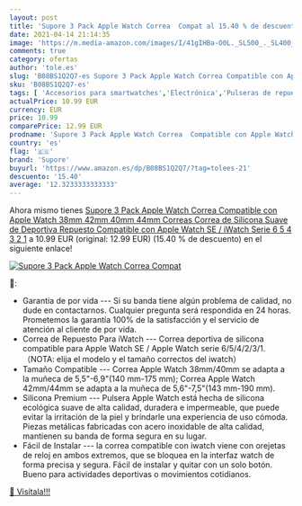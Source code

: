 ```yaml
---
layout: post
title: 'Supore 3 Pack Apple Watch Correa  Compat al 15.40 % de descuento'
date: 2021-04-14 21:14:35
image: 'https://m.media-amazon.com/images/I/41gIHBa-O0L._SL500_._SL400_.jpg'
comments: true
category: ofertas
author: 'tole.es'
slug: 'B08BS1Q2Q7-es Supore 3 Pack Apple Watch Correa Compatible con Apple...'
sku: 'B08BS1Q2Q7-es'
tags: [ 'Accesorios para smartwatches','Electrónica','Pulseras de repuesto para smartwatches','Tecnología para vestir','apple','supore', ]
actualPrice: 10.99 EUR
currency: EUR
price: 10.99
comparePrice: 12.99 EUR
prodname: 'Supore 3 Pack Apple Watch Correa  Compatible con Apple Watch 38mm 42mm 40mm 44mm Correas  Correa de Silicona Suave de Deportiva Repuesto Compatible con Apple Watch SE / iWatch Serie 6 5 4 3 2 1'
country: 'es'
flag: '🇪🇸'
brand: 'Supore'
buyurl: 'https://www.amazon.es/dp/B08BS1Q2Q7/?tag=tolees-21'
descuento: '15.40'
average: '12.3233333333333'
---
```


Ahora mismo tienes [Supore 3 Pack Apple Watch Correa  Compatible con Apple Watch 38mm 42mm 40mm 44mm Correas  Correa de Silicona Suave de Deportiva Repuesto Compatible con Apple Watch SE / iWatch Serie 6 5 4 3 2 1](https://www.amazon.es/dp/B08BS1Q2Q7/?tag=tolees-21) a 10.99 EUR (original: 12.99 EUR) (15.40 %  de descuento) en el siguiente enlace!

[![Supore 3 Pack Apple Watch Correa  Compat](https://m.media-amazon.com/images/I/41gIHBa-O0L._SL500_._SL400_.jpg)](https://www.amazon.es/dp/B08BS1Q2Q7/?tag=tolees-21)

🔎:

- Garantía de por vida --- Si su banda tiene algún problema de calidad, no dude en contactarnos. Cualquier pregunta será respondida en 24 horas. Prometemos la garantía 100% de la satisfacción y el servicio de atención al cliente de por vida.
- Correa de Repuesto Para iWatch --- Correa deportiva de silicona compatible para Apple Watch SE / Apple Watch serie 6/5/4/2/3/1.（NOTA: elija el modelo y el tamaño correctos del iwatch）
- Tamaño Compatible --- Correa Apple Watch 38mm/40mm se adapta a la muñeca de 5,5"-6,9"(140 mm-175 mm); Correa Apple Watch 42mm/44mm se adapta a la muñeca de 5,6"-7,5"(143 mm-190 mm).
- Silicona Premium --- Pulsera Apple Watch está hecha de silicona ecológica suave de alta calidad, duradera e impermeable, que puede evitar la irritación de la piel y brindarle una experiencia de uso cómoda. Piezas metálicas fabricadas con acero inoxidable de alta calidad, mantienen su banda de forma segura en su lugar.
- Fácil de Instalar --- la correa compatible con iwatch viene con orejetas de reloj en ambos extremos, que se bloquea en la interfaz watch de forma precisa y segura. Fácil de instalar y quitar con un solo botón. Bueno para actividades deportivas o movimientos cotidianos.

[🛒 Visítala!!!](https://www.amazon.es/dp/B08BS1Q2Q7/?tag=tolees-21)
